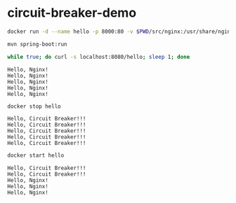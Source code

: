# circuit-breaker-demo

```sh
docker run -d --name hello -p 8000:80 -v $PWD/src/nginx:/usr/share/nginx/html nginx
```

```sh
mvn spring-boot:run
```

```sh
while true; do curl -s localhost:8080/hello; sleep 1; done
```

```
Hello, Nginx!
Hello, Nginx!
Hello, Nginx!
Hello, Nginx!
Hello, Nginx!
```

```sh
docker stop hello
```

```
Hello, Circuit Breaker!!!
Hello, Circuit Breaker!!!
Hello, Circuit Breaker!!!
Hello, Circuit Breaker!!!
Hello, Circuit Breaker!!!
```

```sh
docker start hello
```

```
Hello, Circuit Breaker!!!
Hello, Circuit Breaker!!!
Hello, Nginx!
Hello, Nginx!
Hello, Nginx!
```

